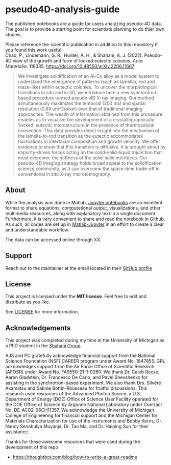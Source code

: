 # pseudo4D-analysis-guide

The published notebooks are a guide for users analyzing pseudo-4D data. The goal is to provide a starting point for scientists planning to do thier own studies. 

Please reference the scientific publication in addition to this repository if you found this work useful.  
Chao, P., Lindemann, G. R., Hunter, A. H., & Shahani, A. J. (2022). Pseudo-4D view of the growth and form of locked eutectic colonies. *Acta Materialia*, 118335. https://doi.org/10.48550/arXiv.2206.11667

>We investigate solidification of an Al-Cu alloy as a model system to understand the emergence of patterns (such as lamellar, rod and maze-like) within eutectic colonies. To uncover the morphological transitions in situ and in 3D, we introduce here a new synchrotron-based procedure termed pseudo-4D X-ray imaging. Our method simultaneously maximizes the temporal (200 ms) and spatial resolution (0.69 um^2/pixel) over that of traditional imaging approaches. The wealth of information obtained from this procedure enables us to visualize the development of a crystallographically ‘locked’ eutectic microstructure in the presence of thermosolutal convection. This data provides direct insight into the mechanism of the lamella-to-rod transition as the eutectic accommodates fluctuations in interfacial composition and growth velocity. We offer evidence to show that this transition is diffusive. It is brought about by impurity-driven forces acting on the solid-solid-liquid trijunction that must overcome the stiffness of the solid-solid interfaces. Our pseudo-4D imaging strategy holds broad appeal to the solidification science community, as it can overcome the space-time trade-off in conventional in situ X-ray microtomography.

## About

While the analysis was done in Matlab, [Jupyter notebooks](https://jupyter.org/) are an excellent format to share equations, computational output, visualizations, and other multimedia resources, along with explanatory text in a single document. Furthermore, it is very convenient to share and read the notebook in Github. As such, all codes are set up in [Matlab-Jupyter](https://am111.readthedocs.io/en/latest/jmatlab_install.html) in an effort to create a clear and understandable workflow.

The data can be accessed online through XX

## Support

Reach out to the maintainer at the email located in their [GitHub profile](https://github.com/pauliechao)

## License

This project is licensed under the **MIT license**. Feel free to edit and distribute as you like.

See [LICENSE](LICENSE) for more information.

## Acknowledgements

This project was completed during my time at the University of Michigan as a PhD student in the [Shahani Group](https://github.com/shahaniRG). 

AJS and PC gratefully acknowledge financial support from the National Science Foundation (NSF) CAREER program under Award No. 1847855. GRL acknowledges support from the Air Force Office of Scientific Research (AFOSR) under Award No. FA9550-21-1-0260. We thank Dr. Caleb Reese, Aaron Gladstein, Dr. Francesco De Carlo, and Pavel Shevshenko for assisting in the synchrotron-based experiment. We also thank Drs. Silvère Akamatsu and Sabine Bottin-Rousseau for fruitful discussions. This research used resources of the Advanced Photon Source, a U.S. Department of Energy (DOE) Office of Science User Facility operated for the DOE Office of Science by Argonne National Laboratory under Contract No. DE-AC02-06CH11357. We acknowledge the University of Michigan College of Engineering for financial support and the Michigan Center for Materials Characterization for use of the instruments and Bobby Kerns, Dr. Nancy Senabulya Muyanja, Dr. Tao Ma, and Dr. Haiping Sun for their assistance.

Thanks for these awesome resources that were used during the development of this repo

- <https://thoughtbot.com/blog/how-to-write-a-great-readme>
